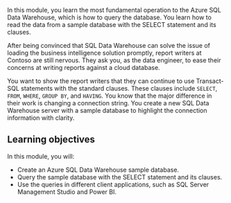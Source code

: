In this module, you learn the most fundamental operation to the Azure SQL Data Warehouse, which is how to query the database. You learn how to read the data from a sample database with the SELECT statement and its clauses.

After being convinced that SQL Data Warehouse can solve the issue of loading the business intelligence solution promptly, report writers at Contoso are still nervous. They ask you, as the data engineer, to ease their concerns at writing reports against a cloud database. 

You want to show the report writers that they can continue to use Transact-SQL statements with the standard clauses. These clauses include `SELECT`, `FROM`, `WHERE`, `GROUP BY`, and `HAVING`. You know that the major difference in their work is changing a connection string. You create a new SQL Data Warehouse server with a sample database to highlight the connection information with clarity.

## Learning objectives

In this module, you will:

- Create an Azure SQL Data Warehouse sample database.
- Query the sample database with the SELECT statement and its clauses.
- Use the queries in different client applications, such as SQL Server Management Studio and Power BI.